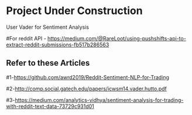 # Project Under Construction

User Vader for Sentiment Analysis

#For reddit API - https://medium.com/@RareLoot/using-pushshifts-api-to-extract-reddit-submissions-fb517b286563



## Refer to these Articles
#1-https://github.com/awrd2019/Reddit-Sentiment-NLP-for-Trading

#2-http://comp.social.gatech.edu/papers/icwsm14.vader.hutto.pdf

#3-https://medium.com/analytics-vidhya/sentiment-analysis-for-trading-with-reddit-text-data-73729c931d01
